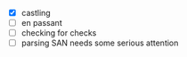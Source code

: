 - [x] castling
- [ ] en passant
- [ ] checking for checks
- [ ] parsing SAN needs some serious attention
